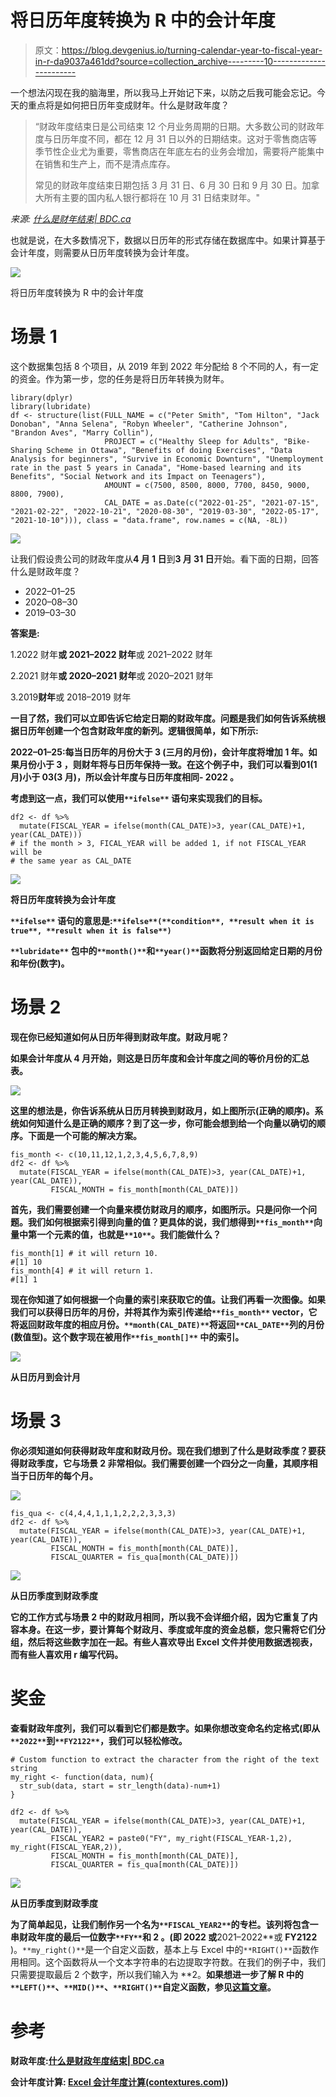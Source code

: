 # 将日历年度转换为 R 中的会计年度

> 原文：<https://blog.devgenius.io/turning-calendar-year-to-fiscal-year-in-r-da9037a461dd?source=collection_archive---------10----------------------->

一个想法闪现在我的脑海里，所以我马上开始记下来，以防之后我可能会忘记。今天的重点将是如何把日历年变成财年。什么是财政年度？

> “财政年度结束日是公司结束 12 个月业务周期的日期。大多数公司的财政年度与日历年度不同，都在 12 月 31 日以外的日期结束。这对于零售商店等季节性企业尤为重要，零售商店在年底左右的业务会增加，需要将产能集中在销售和生产上，而不是清点库存。
> 
> 常见的财政年度结束日期包括 3 月 31 日、6 月 30 日和 9 月 30 日。加拿大所有主要的国内私人银行都将在 10 月 31 日结束财年。"

*来源:* [*什么是财年结束| BDC.ca*](https://www.bdc.ca/en/articles-tools/entrepreneur-toolkit/templates-business-guides/glossary/fiscal-year-end)

也就是说，在大多数情况下，数据以日历年的形式存储在数据库中。如果计算基于会计年度，则需要从日历年度转换为会计年度。

![](img/5bc0ebf6951cd6a5a74246af885d2f83.png)

将日历年度转换为 R 中的会计年度

# 场景 1

这个数据集包括 8 个项目，从 2019 年到 2022 年分配给 8 个不同的人，有一定的资金。作为第一步，您的任务是将日历年转换为财年。

```
library(dplyr)
library(lubridate)
df <- structure(list(FULL_NAME = c("Peter Smith", "Tom Hilton", "Jack Donoban", "Anna Selena", "Robyn Wheeler", "Catherine Johnson", "Brandon Aves", "Marry Collin"), 
                     PROJECT = c("Healthy Sleep for Adults", "Bike-Sharing Scheme in Ottawa", "Benefits of doing Exercises", "Data Analysis for beginners", "Survive in Economic Downturn", "Unemployment rate in the past 5 years in Canada", "Home-based learning and its Benefits", "Social Network and its Impact on Teenagers"), 
                     AMOUNT = c(7500, 8500, 8000, 7700, 8450, 9000, 8800, 7900), 
                     CAL_DATE = as.Date(c("2022-01-25", "2021-07-15", "2021-02-22", "2022-10-21", "2020-08-30", "2019-03-30", "2022-05-17", "2021-10-10"))), class = "data.frame", row.names = c(NA, -8L))
```

![](img/6870e4e91bf571a53b79e96cb5b708e6.png)

让我们假设贵公司的财政年度从**4 月 1 日**到**3 月 31 日**开始。看下面的日期，回答什么是财政年度？

*   2022–01–25
*   2020–08–30
*   2019–03–30

**答案是:**

1.2022 财年**或 2021–2022 财年**或 2021–2022 财年

2.2021 财年**或 2020–2021 财年**或 2020–2021 财年

3.2019**财年**或 2018–2019 财年

**一目了然，我们可以立即告诉它给定日期的财政年度。问题是我们如何告诉系统根据日历年创建一个包含财政年度的新列。逻辑很简单，如下所示:**

****2022–01–25**:每当日历年的月份**大于 3** (三月的月份)，会计年度将增加 **1 年**。如果月份**小于 3** ，则财年**将与日历年**保持一致。在这个例子中，我们可以看到**01(1 月)小于 03(3 月)**，所以会计年度与日历年度相同- **2022** 。**

**考虑到这一点，我们可以使用`**ifelse**` 语句来实现我们的目标。**

```
df2 <- df %>% 
  mutate(FISCAL_YEAR = ifelse(month(CAL_DATE)>3, year(CAL_DATE)+1, year(CAL_DATE)))
# if the month > 3, FICAL_YEAR will be added 1, if not FISCAL_YEAR will be 
# the same year as CAL_DATE
```

**![](img/5f3bfffff57ed7f50949795e38abeeb5.png)**

**将日历年度转换为会计年度**

**`**ifelse**` 语句的意思是:`**ifelse**(**condition**, **result when it is true**, **result when it is false**)`**

**`**lubridate**` 包中的`**month()**`和`**year()**`函数将分别返回给定日期的月份和年份(数字)。**

# **场景 2**

**现在你已经知道如何从日历年得到财政年度。**财政月**呢？**

**如果会计年度从 4 月开始，则这是日历年度和会计年度之间的等价月份的汇总表。**

**![](img/4232106da543e00a5540cb48d52d9d9c.png)**

**这里的想法是，你告诉系统从日历月转换到财政月，如上图所示(正确的顺序)。系统如何知道什么是正确的顺序？到了这一步，你可能会想到给一个向量以确切的顺序。下面是一个可能的解决方案。**

```
fis_month <- c(10,11,12,1,2,3,4,5,6,7,8,9)
df2 <- df %>% 
  mutate(FISCAL_YEAR = ifelse(month(CAL_DATE)>3, year(CAL_DATE)+1, year(CAL_DATE)),
         FISCAL_MONTH = fis_month[month(CAL_DATE)])
```

**首先，我们需要创建一个向量来模仿财政月的顺序，如图所示。只是问你一个问题。我们如何根据索引得到向量的值？更具体的说，我们想得到`**fis_month**`向量中第一个元素的值，也就是`**10**`。我们能做什么？**

```
fis_month[1] # it will return 10.
#[1] 10
fis_month[4] # it will return 1.
#[1] 1
```

**现在你知道了如何根据一个向量的索引来获取它的值。让我们再看一次图像。如果我们可以获得日历年的月份，并将其作为索引传递给`**fis_month**` vector，它将返回财政年度的相应月份。`**month(CAL_DATE)**`将返回`**CAL_DATE**`列的月份(数值型)。这个数字现在被用作`**fis_month[]**` **中的索引。****

**![](img/ad37eef8b6697c486aaf30af50ec411b.png)**

**从日历月到会计月**

# **场景 3**

**你必须知道如何获得财政年度和财政月份。现在我们想到了什么是财政季度？要获得财政季度，它与场景 2 非常相似。我们需要创建一个四分之一向量，其顺序相当于日历年的每个月。**

**![](img/8543392d879e9e9586ad82116cb1d040.png)**

```
fis_qua <- c(4,4,4,1,1,1,2,2,2,3,3,3)
df2 <- df %>% 
  mutate(FISCAL_YEAR = ifelse(month(CAL_DATE)>3, year(CAL_DATE)+1, year(CAL_DATE)),
         FISCAL_MONTH = fis_month[month(CAL_DATE)],
         FISCAL_QUARTER = fis_qua[month(CAL_DATE)])
```

**![](img/b026618f235ba1ea2ce673e41edbe223.png)**

**从日历季度到财政季度**

**它的工作方式与场景 2 中的财政月相同，所以我不会详细介绍，因为它重复了内容本身。在这一步，要计算每个财政月、季度或年度的资金总额，您只需将它们分组，然后将这些数字加在一起。有些人喜欢导出 Excel 文件并使用数据透视表，而有些人喜欢用 r 编写代码。**

# **奖金**

**查看财政年度列，我们可以看到它们都是数字。如果你想改变命名约定格式(即从`**2022**`到`**FY2122**`，我们可以轻松修改。**

```
# Custom function to extract the character from the right of the text string
my_right <- function(data, num){
  str_sub(data, start = str_length(data)-num+1)
}

df2 <- df %>% 
  mutate(FISCAL_YEAR = ifelse(month(CAL_DATE)>3, year(CAL_DATE)+1, year(CAL_DATE)),
         FISCAL_YEAR2 = paste0("FY", my_right(FISCAL_YEAR-1,2), my_right(FISCAL_YEAR,2)),
         FISCAL_MONTH = fis_month[month(CAL_DATE)],
         FISCAL_QUARTER = fis_qua[month(CAL_DATE)])
```

**![](img/10eebecd52d2da94240b2dc123ef4abb.png)**

**从日历季度到财政季度**

**为了简单起见，让我们制作另一个名为`**FISCAL_YEAR2**`的专栏。该列将包含一串财政年度的最后一位数字`**FY**`和 **2** 。(即 **2022** 或**2021–2022**或 **FY2122** )。`**my_right()**`是一个自定义函数，基本上与 Excel 中的`**RIGHT()**`函数作用相同。这个函数将从一个文本字符串的右边提取字符数。在我们的例子中，我们只需要提取最后 2 个数字，所以我们输入为 **2。**如果想进一步了解 R 中的`**LEFT()**`、`**MID()**`、`**RIGHT()**`自定义函数，参见[这篇文章](https://medium.com/@michaeltvu/how-to-convert-left-mid-and-right-into-r-cd6f20e902ef)。**

# **参考**

**财政年度:[什么是财政年度结束| BDC.ca](https://www.bdc.ca/en/articles-tools/entrepreneur-toolkit/templates-business-guides/glossary/fiscal-year-end)**

**会计年度计算: [Excel 会计年度计算(contextures.com)](https://www.contextures.com/fiscalyearcalculations.html#:~:text=To%20get%20the%20fiscal%20year,%3DC4%2C1%2C0))**